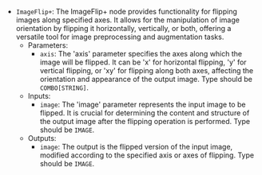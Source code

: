 - `ImageFlip+`: The ImageFlip+ node provides functionality for flipping images along specified axes. It allows for the manipulation of image orientation by flipping it horizontally, vertically, or both, offering a versatile tool for image preprocessing and augmentation tasks.
    - Parameters:
        - `axis`: The 'axis' parameter specifies the axes along which the image will be flipped. It can be 'x' for horizontal flipping, 'y' for vertical flipping, or 'xy' for flipping along both axes, affecting the orientation and appearance of the output image. Type should be `COMBO[STRING]`.
    - Inputs:
        - `image`: The 'image' parameter represents the input image to be flipped. It is crucial for determining the content and structure of the output image after the flipping operation is performed. Type should be `IMAGE`.
    - Outputs:
        - `image`: The output is the flipped version of the input image, modified according to the specified axis or axes of flipping. Type should be `IMAGE`.
